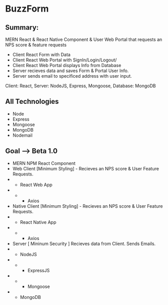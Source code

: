 # BuzzForm

## Summary:

MERN React & React Native Component & User Web Portal that requests an NPS score & feature requests

- Client React Form with Data
- Client React Web Portal with SignIn/Login/Logout/
- Client React Web Portal displays Info from Database
- Server recieves data and saves Form & Portal User Info.
- Server sends email to specificed address with user input.

Client: React,
Server: NodeJS, Express, Mongoose,
Database: MongoDB

## All Technologies

- Node
- Express
- Mongoose
- MongoDB
- Nodemail

## Goal --> Beta 1.0

- MERN NPM React Component
- Web Client [Minimum Styling] - Recieves an NPS score & User Feature Requests.
- - React Web App
- - - Axios
- Native Client [Minimum Styling] - Recieves an NPS score & User Feature Requests.
- - React Native App
- - - Axios
- Server [ Mininum Security ] Recieves data from Client. Sends Emails.
- - NodeJS
- - - ExpressJS
- - - Mongoose
- - MongoDB
